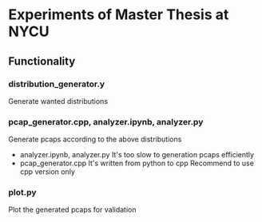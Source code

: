 # Experiments of Master Thesis at NYCU

## Functionality
### distribution_generator.y
Generate wanted distributions

### pcap_generator.cpp, analyzer.ipynb, analyzer.py
Generate pcaps according to the above distributions
- analyzer.ipynb, analyzer.py
It's too slow to generation pcaps efficiently
- pcap_generator.cpp
It's written from python to cpp
Recommend to use cpp version only

### plot.py
Plot the generated pcaps for validation
